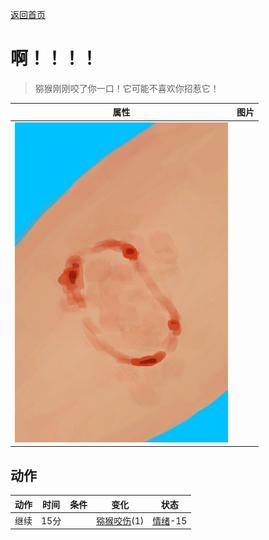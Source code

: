 [返回首页](index.md)  
# 啊！！！！  
> 猕猴刚刚咬了你一口！它可能不喜欢你招惹它！  
  
  属性  |   图片   
 ----  |  ----:   
   |  ![](Sprite/MacaqueBite.png)   
  
## 动作  
动作  |  时间  |  条件  |  变化  |  状态  
----  |  ----  |  ----  |  ----  |  ----  
继续  |  15分  |    |  [猕猴咬伤](W_MacaqueBite.md)(1)  |  [情绪](Morale.md)-15  

